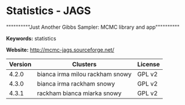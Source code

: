 # Statistics - JAGS

""""""""""Just Another Gibbs Sampler: MCMC library and app""""""""""

**Keywords:** statistics

**Website:** <http://mcmc-jags.sourceforge.net/>

| Version | Clusters | License |
| ------- | -------- | ------- |
| 4.2.0 | bianca irma milou rackham snowy | GPL v2 |
| 4.3.0 | bianca irma rackham snowy | GPL v2 |
| 4.3.1 | rackham bianca miarka snowy | GPL v2 |
